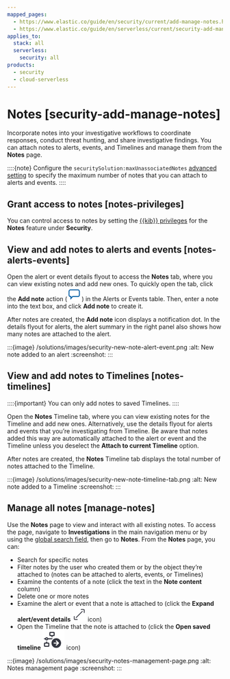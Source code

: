 ```yaml
---
mapped_pages:
  - https://www.elastic.co/guide/en/security/current/add-manage-notes.html
  - https://www.elastic.co/guide/en/serverless/current/security-add-manage-notes.html
applies_to:
  stack: all
  serverless:
    security: all
products:
  - security
  - cloud-serverless
---
```


# Notes [security-add-manage-notes]

Incorporate notes into your investigative workflows to coordinate responses, conduct threat hunting, and share investigative findings. You can attach notes to alerts, events, and Timelines and manage them from the **Notes** page.

::::{note}
Configure the `securitySolution:maxUnassociatedNotes` [advanced setting](/solutions/security/get-started/configure-advanced-settings.md#max-notes-alerts-events) to specify the maximum number of notes that you can attach to alerts and events.
::::

## Grant access to notes [notes-privileges]

You can control access to notes by setting the [{{kib}} privileges](../../../deploy-manage/users-roles/cluster-or-deployment-auth/kibana-privileges.md) for the **Notes** feature under **Security**.

## View and add notes to alerts and events [notes-alerts-events]

Open the alert or event details flyout to access the **Notes** tab, where you can view existing notes and add new ones. To quickly open the tab, click the **Add note** action (![Add note action](/solutions/images/security-create-note-icon.png "title =20x20")) in the Alerts or Events table. Then, enter a note into the text box, and click **Add note** to create it.

After notes are created, the **Add note** icon displays a notification dot. In the details flyout for alerts, the alert summary in the right panel also shows how many notes are attached to the alert.

:::{image} /solutions/images/security-new-note-alert-event.png
:alt: New note added to an alert
:screenshot:
:::


## View and add notes to Timelines [notes-timelines]

::::{important}
You can only add notes to saved Timelines.
::::


Open the **Notes** Timeline tab, where you can view existing notes for the Timeline and add new ones. Alternatively, use the details flyout for alerts and events that you’re investigating from Timeline. Be aware that notes added this way are automatically attached to the alert or event and the Timeline unless you deselect the **Attach to current Timeline** option.

After notes are created, the **Notes** Timeline tab displays the total number of notes attached to the Timeline.

:::{image} /solutions/images/security-new-note-timeline-tab.png
:alt: New note added to a Timeline
:screenshot:
:::


## Manage all notes [manage-notes]

Use the **Notes** page to view and interact with all existing notes. To access the page, navigate to **Investigations** in the main navigation menu or by using the [global search field](/explore-analyze/find-and-organize/find-apps-and-objects.md), then go to **Notes**. From the **Notes** page, you can:

* Search for specific notes
* Filter notes by the user who created them or by the object they’re attached to (notes can be attached to alerts, events, or Timelines)
* Examine the contents of a note (click the text in the **Note content** column)
* Delete one or more notes
* Examine the alert or event that a note is attached to (click the **Expand alert/event details** ![Preview alert or event action](/solutions/images/security-notes-page-document-details.png "title =20x20") icon)
* Open the Timeline that the note is attached to (click the **Open saved timeline** ![Open Timeline action](/solutions/images/security-notes-page-timeline-details.png "title =20x20") icon)

:::{image} /solutions/images/security-notes-management-page.png
:alt: Notes management page
:screenshot:
:::
